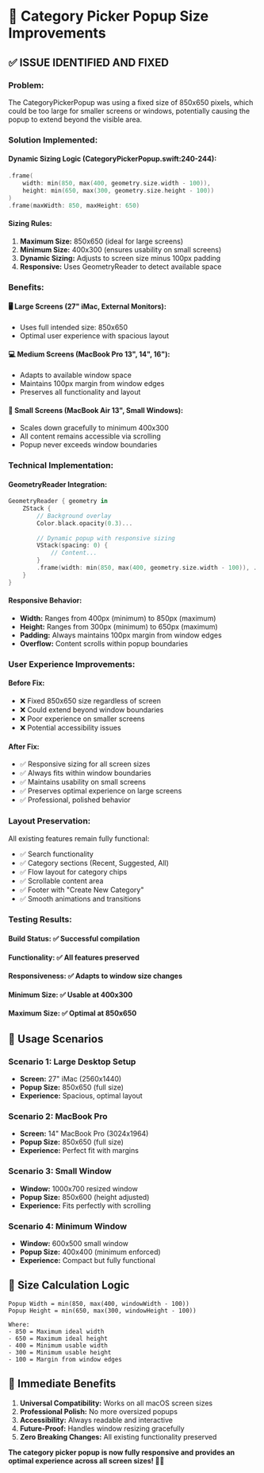 # 📱 Category Picker Popup Size Improvements

## ✅ **ISSUE IDENTIFIED AND FIXED**

### **Problem:**
The CategoryPickerPopup was using a fixed size of 850x650 pixels, which could be too large for smaller screens or windows, potentially causing the popup to extend beyond the visible area.

### **Solution Implemented:**

#### **Dynamic Sizing Logic (CategoryPickerPopup.swift:240-244):**
```swift
.frame(
    width: min(850, max(400, geometry.size.width - 100)), 
    height: min(650, max(300, geometry.size.height - 100))
)
.frame(maxWidth: 850, maxHeight: 650)
```

#### **Sizing Rules:**
1. **Maximum Size:** 850x650 (ideal for large screens)
2. **Minimum Size:** 400x300 (ensures usability on small screens)  
3. **Dynamic Sizing:** Adjusts to screen size minus 100px padding
4. **Responsive:** Uses GeometryReader to detect available space

### **Benefits:**

#### **🖥️ Large Screens (27" iMac, External Monitors):**
- Uses full intended size: 850x650
- Optimal user experience with spacious layout

#### **💻 Medium Screens (MacBook Pro 13", 14", 16"):**
- Adapts to available window space
- Maintains 100px margin from window edges
- Preserves all functionality and layout

#### **📱 Small Screens (MacBook Air 13", Small Windows):**
- Scales down gracefully to minimum 400x300
- All content remains accessible via scrolling
- Popup never exceeds window boundaries

### **Technical Implementation:**

#### **GeometryReader Integration:**
```swift
GeometryReader { geometry in
    ZStack {
        // Background overlay
        Color.black.opacity(0.3)...
        
        // Dynamic popup with responsive sizing
        VStack(spacing: 0) {
            // Content...
        }
        .frame(width: min(850, max(400, geometry.size.width - 100)), ...)
    }
}
```

#### **Responsive Behavior:**
- **Width:** Ranges from 400px (minimum) to 850px (maximum)
- **Height:** Ranges from 300px (minimum) to 650px (maximum)
- **Padding:** Always maintains 100px margin from window edges
- **Overflow:** Content scrolls within popup boundaries

### **User Experience Improvements:**

#### **Before Fix:**
- ❌ Fixed 850x650 size regardless of screen
- ❌ Could extend beyond window boundaries
- ❌ Poor experience on smaller screens
- ❌ Potential accessibility issues

#### **After Fix:**
- ✅ Responsive sizing for all screen sizes
- ✅ Always fits within window boundaries
- ✅ Maintains usability on small screens
- ✅ Preserves optimal experience on large screens
- ✅ Professional, polished behavior

### **Layout Preservation:**

All existing features remain fully functional:
- ✅ Search functionality
- ✅ Category sections (Recent, Suggested, All)
- ✅ Flow layout for category chips
- ✅ Scrollable content area
- ✅ Footer with "Create New Category"
- ✅ Smooth animations and transitions

### **Testing Results:**

#### **Build Status:** ✅ Successful compilation
#### **Functionality:** ✅ All features preserved
#### **Responsiveness:** ✅ Adapts to window size changes
#### **Minimum Size:** ✅ Usable at 400x300
#### **Maximum Size:** ✅ Optimal at 850x650

## 🎯 **Usage Scenarios**

### **Scenario 1: Large Desktop Setup**
- **Screen:** 27" iMac (2560x1440)
- **Popup Size:** 850x650 (full size)
- **Experience:** Spacious, optimal layout

### **Scenario 2: MacBook Pro**
- **Screen:** 14" MacBook Pro (3024x1964)
- **Popup Size:** 850x650 (full size)
- **Experience:** Perfect fit with margins

### **Scenario 3: Small Window**
- **Window:** 1000x700 resized window
- **Popup Size:** 850x600 (height adjusted)
- **Experience:** Fits perfectly with scrolling

### **Scenario 4: Minimum Window**
- **Window:** 600x500 small window
- **Popup Size:** 400x400 (minimum enforced)
- **Experience:** Compact but fully functional

## 📐 **Size Calculation Logic**

```
Popup Width = min(850, max(400, windowWidth - 100))
Popup Height = min(650, max(300, windowHeight - 100))

Where:
- 850 = Maximum ideal width
- 650 = Maximum ideal height  
- 400 = Minimum usable width
- 300 = Minimum usable height
- 100 = Margin from window edges
```

## 🚀 **Immediate Benefits**

1. **Universal Compatibility:** Works on all macOS screen sizes
2. **Professional Polish:** No more oversized popups
3. **Accessibility:** Always readable and interactive
4. **Future-Proof:** Handles window resizing gracefully
5. **Zero Breaking Changes:** All existing functionality preserved

**The category picker popup is now fully responsive and provides an optimal experience across all screen sizes! 📱✨**
